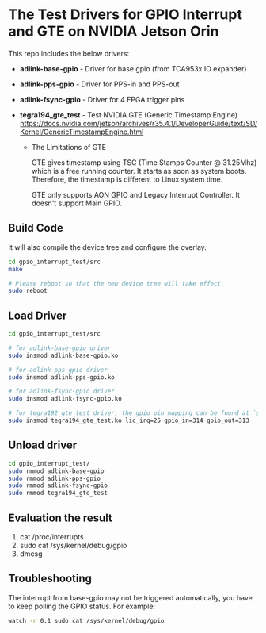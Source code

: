 # The Test Drivers for GPIO Interrupt and GTE on NVIDIA Jetson Orin

This repo includes the below drivers:
- **adlink-base-gpio** - Driver for base gpio (from TCA953x IO expander)
- **adlink-pps-gpio** - Driver for PPS-in and PPS-out
- **adlink-fsync-gpio** - Driver for 4 FPGA trigger pins
- **tegra194_gte_test** - Test NVIDIA GTE (Generic Timestamp Engine) https://docs.nvidia.com/jetson/archives/r35.4.1/DeveloperGuide/text/SD/Kernel/GenericTimestampEngine.html

    - The Limitations of GTE
    
        GTE gives timestamp using TSC (Time Stamps Counter @ 31.25Mhz) which is a free running counter. It starts as soon as system boots. Therefore, the timestamp is different to Linux system time.
        
        GTE only supports AON GPIO and Legacy Interrupt Controller. It doesn't support Main GPIO.


## Build Code

It will also compile the device tree and configure the overlay.

```bash
cd gpio_interrupt_test/src
make

# Please reboot so that the new device tree will take effect.
sudo reboot
```

## Load Driver 

```bash
cd gpio_interrupt_test/src

# for adlink-base-gpio driver
sudo insmod adlink-base-gpio.ko

# for adlink-pps-gpio driver
sudo insmod adlink-pps-gpio.ko

# for adlink-fsync-gpio driver
sudo insmod adlink-fsync-gpio.ko

# for tegra192_gte_test driver, the gpio pin mapping can be found at `sudo cat /sys/kernel/debug/gpio`
sudo insmod tegra194_gte_test.ko lic_irq=25 gpio_in=314 gpio_out=313
```

## Unload driver

```bash
cd gpio_interrupt_test/
sudo rmmod adlink-base-gpio
sudo rmmod adlink-pps-gpio
sudo rmmod adlink-fsync-gpio
sudo rmmod tegra194_gte_test
```

## Evaluation the result

1. cat /proc/interrupts
2. sudo cat /sys/kernel/debug/gpio
3. dmesg

## Troubleshooting

The interrupt from base-gpio may not be triggered automatically, you have to keep polling the GPIO status.
For example:

```bash
watch -n 0.1 sudo cat /sys/kernel/debug/gpio
```